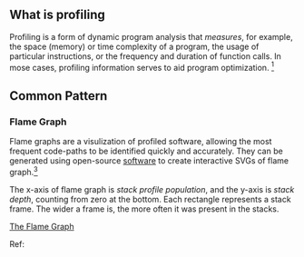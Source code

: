 ## What is profiling

Profiling is a form of dynamic program analysis that *measures*, for example, the space (memory) or time complexity of a program, the usage of particular instructions, or the frequency and duration of function calls. In mose cases, profiling information serves to aid program optimization. [<sup>1</sup>][1]


## Common Pattern

### Flame Graph

Flame graphs are a visulization of profiled software, allowing the most frequent code-paths to be identified quickly and accurately. They can be generated using open-source [software][2] to create interactive SVGs of flame graph.[<sup>3</sup>][3]

The x-axis of flame graph is *stack profile population*, and the y-axis is *stack depth*, counting from zero at the bottom. Each rectangle represents a stack frame. The wider a frame is, the more often it was present in the stacks.

[The Flame Graph][4]

Ref:

[1]: https://en.wikipedia.org/wiki/Profiling_(computer_programming)
[2]: https://github.com/brendangregg/FlameGraph
[3]: http://www.brendangregg.com/flamegraphs.html
[4]: https://queue.acm.org/detail.cfm?id=2927301
